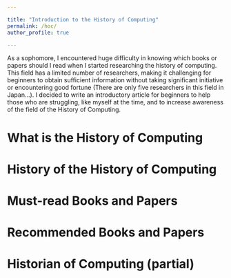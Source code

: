 ```yaml
---

title: "Introduction to the History of Computing"
permalink: /hoc/
author_profile: true

---
```


As a sophomore, I encountered huge difficulty in knowing which books or papers should I read when I started researching the history of computing. This field has a limited number of researchers, making it challenging for beginners to obtain sufficient information without taking significant initiative or encountering good fortune (There are only five researchers in this field in Japan...). I decided to write an introductory article for beginners to help those who are struggling, like myself at the time, and to increase awareness of the field of the History of Computing. 


What is the History of Computing
======

History of the History of Computing
======

Must-read Books and Papers
======

Recommended Books and Papers
======

Historian of Computing (partial)
======

